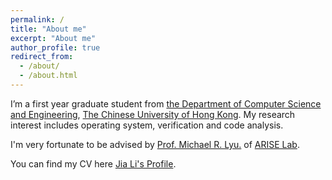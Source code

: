 ```yaml
---
permalink: /
title: "About me"
excerpt: "About me"
author_profile: true
redirect_from: 
  - /about/
  - /about.html
---
```


I’m a first year graduate student from  [the Department of Computer Science and Engineering](https://www.cse.cuhk.edu.hk), [The Chinese University of Hong Kong](https://cuhk.edu.hk/chinese/index.html). My research interest includes operating system, verification and code analysis.

I'm very fortunate to be advised by [Prof. Michael R. Lyu.](https://www.cse.cuhk.edu.hk/lyu/home) of [ARISE Lab](http://ariselab.cse.cuhk.edu.hk/).

You can find my CV here [Jia Li's Profile](../assets/profile.pdf).
